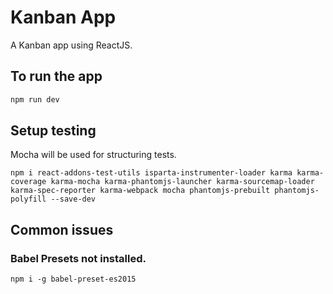 # Kanban App
A Kanban app using ReactJS.

## To run the app
```javascript
npm run dev
```
## Setup testing
Mocha will be used for structuring tests.
```
npm i react-addons-test-utils isparta-instrumenter-loader karma karma-coverage karma-mocha karma-phantomjs-launcher karma-sourcemap-loader karma-spec-reporter karma-webpack mocha phantomjs-prebuilt phantomjs-polyfill --save-dev
```
## Common issues

### Babel Presets not installed. 
```
npm i -g babel-preset-es2015
```
